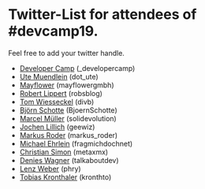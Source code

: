 # Twitter-List for attendees of #devcamp19.

Feel free to add your twitter handle.

* [Developer Camp](https://twitter.com/_developercamp) (_developercamp)
* [Ute Muendlein](https://twitter.com/dot_ute) (dot_ute)
* [Mayflower](https://twitter.com/mayflowergmbh) (mayflowergmbh)
* [Robert Lippert](https://twitter.com/robsblog) (robsblog)
* [Tom Wiesseckel](https://twitter.com/divb) (divb)
* [Björn Schotte](https://twitter.com/BjoernSchotte) (BjoernSchotte)
* [Marcel Müller](https://twitter.com/solidevolution) (solidevolution)
* [Jochen Lillich](https://twitter.com/geewiz) (geewiz)
* [Markus Roder](https://twitter.com/markus_roder) (markus_roder)
* [Michael Ehrlein](https://twitter.com/fragmichdochnet) (fragmichdochnet)
* [Christian Simon](https://twitter.com/metaxmx) (metaxmx)
* [Denies Wagner](https://twitter.com/talkaboutdev) (talkaboutdev)
* [Lenz Weber](https://twitter.com/phry) (phry)
* [Tobias Kronthaler](https://twitter.com/kronthto) (kronthto)

